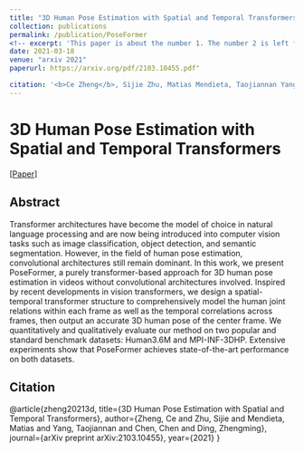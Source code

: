 ```yaml
---
title: "3D Human Pose Estimation with Spatial and Temporal Transformers"
collection: publications
permalink: /publication/PoseFormer
<!-- excerpt: 'This paper is about the number 1. The number 2 is left for future work.' -->
date: 2021-03-18
venue: "arxiv 2021"
paperurl: https://arxiv.org/pdf/2103.10455.pdf"

citation: '<b>Ce Zheng</b>, Sijie Zhu, Matias Mendieta, Taojiannan Yang, Chen Chen, Zhengming Ding. "3D Human Pose Estimation with Spatial and Temporal Transformers". <i>(Arxiv 2021)</i>. '
---
```

# 3D Human Pose Estimation with Spatial and Temporal Transformers

[<a href="https://arxiv.org/pdf/2103.10455.pdf">Paper</a>]



## Abstract
Transformer architectures have become the model of choice in natural language processing and are now being introduced into computer vision tasks such as image classification, object detection, and semantic segmentation. However, in the field of human pose estimation, convolutional architectures still remain dominant. In this work, we present PoseFormer, a purely transformer-based approach for 3D human pose estimation in videos without convolutional architectures involved. Inspired by recent developments in vision transformers, we design a spatial-temporal transformer structure to comprehensively model the human joint relations within each frame as well as the temporal correlations across frames, then output an accurate 3D human pose of the center frame. We quantitatively and qualitatively evaluate our method on two popular and standard benchmark datasets: Human3.6M and MPI-INF-3DHP. Extensive experiments show that PoseFormer achieves state-of-the-art performance on both datasets. 

## Citation
  @article{zheng20213d,
    title={3D Human Pose Estimation with Spatial and Temporal Transformers},
    author={Zheng, Ce and Zhu, Sijie and Mendieta, Matias and Yang, Taojiannan and Chen, Chen and Ding, Zhengming},
    journal={arXiv preprint arXiv:2103.10455},
    year={2021}
  }
